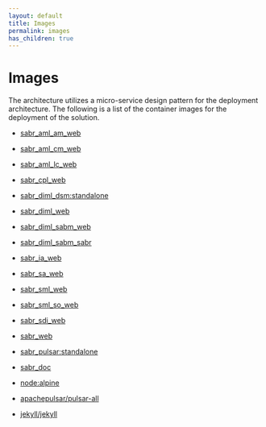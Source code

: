 ```yaml
---
layout: default
title: Images
permalink: images
has_children: true
---
```

# Images

The architecture utilizes a micro-service design pattern for the deployment architecture. The following is a list of 
the container images for the deployment of the solution.


* [sabr_aml_am_web](image-sabr_aml_am_web)

* [sabr_aml_cm_web](image-sabr_aml_cm_web)

* [sabr_aml_lc_web](image-sabr_aml_lc_web)

* [sabr_cpl_web](image-sabr_cpl_web)

* [sabr_diml_dsm:standalone](image-sabr_diml_dsm--standalone)

* [sabr_diml_web](image-sabr_diml_web)

* [sabr_diml_sabm_web](image-sabr_diml_sabm_web)

* [sabr_diml_sabm_sabr](image-sabr_diml_sabm_sabr)

* [sabr_ia_web](image-sabr_ia_web)

* [sabr_sa_web](image-sabr_sa_web)

* [sabr_sml_web](image-sabr_sml_web)

* [sabr_sml_so_web](image-sabr_sml_so_web)

* [sabr_sdi_web](image-sabr_sdi_web)

* [sabr_web](image-sabr_web)

* [sabr_pulsar:standalone](image-sabr_pulsar--standalone)

* [sabr_doc](image-sabr_doc)

* [node:alpine](image-node--alpine)

* [apachepulsar/pulsar-all](image-apachepulsar/pulsar-all)

* [jekyll/jekyll](image-jekyll/jekyll)

